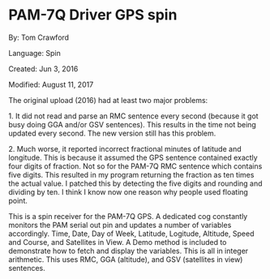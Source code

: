 # PAM-7Q Driver GPS spin

By: Tom Crawford

Language: Spin

Created: Jun 3, 2016

Modified: August 11, 2017

The original upload (2016) had at least two major problems:

1\. It did not read and parse an RMC sentence every second (because it got busy doing GGA and/or GSV sentences).  This results in the time not being updated every second.  The new version still has this problem.

2\. Much worse, it reported incorrect fractional minutes of latitude and longitude.  This is because it assumed the GPS sentence contained exactly four digits of fraction.  Not so for the PAM-7Q RMC sentence which contains five digits.  This resulted in my program returning the fraction as ten times the actual value. I patched this by detecting the five digits and rounding and dividing by ten.  I think I know now one reason why people used floating point.

This is a spin receiver for the PAM-7Q GPS.  A dedicated cog constantly monitors the PAM serial out pin and updates a number of variables accordingly.  Time, Date, Day of Week, Latitude, Logitude, Altitude, Speed and Course, and Satellites in View.  A Demo method is included to demonstrate how to fetch and display the variables.  This is all in integer arithmetic.  This uses RMC, GGA (altitude), and GSV (satellites in view) sentences.
